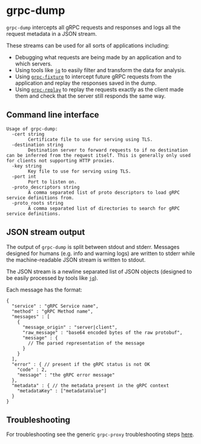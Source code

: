 # grpc-dump

`grpc-dump` intercepts all gRPC requests and responses and logs all the request metadata in a JSON stream.

These streams can be used for all sorts of applications including:
* Debugging what requests are being made by an application and to which servers.
* Using tools like [`jq`](https://stedolan.github.io/jq/) to easily filter and transform the data for analysis.
* Using [`grpc-fixture`](../grpc-fixture/README.md) to intercept future gRPC requests from the application and replay the responses saved in the dump.
* Using [`grpc-replay`](../grpc-replay/README.md) to replay the requests exactly as the client made them and check that the server still responds the same way.

## Command line interface
```
Usage of grpc-dump:
  -cert string
    	Certificate file to use for serving using TLS.
  -destination string
    	Destination server to forward requests to if no destination can be inferred from the request itself. This is generally only used for clients not supporting HTTP proxies.
  -key string
    	Key file to use for serving using TLS.
  -port int
    	Port to listen on.
  -proto_descriptors string
    	A comma separated list of proto descriptors to load gRPC service definitions from.
  -proto_roots string
    	A comma separated list of directories to search for gRPC service definitions.
```

## JSON stream output

The output of `grpc-dump` is split between stdout and stderr. Messages designed for humans (e.g. info and warning logs) are written to stderr while the machine-readable JSON stream is written to stdout.

The JSON stream is a newline separated list of JSON objects (designed to be easily processed by tools like [`jq`](https://stedolan.github.io/jq/)).

Each message has the format:
```json5
{
  "service" : "gRPC Service name",
  "method" : "gRPC Method name",
  "messages" : [
    {
      "message_origin" : "server|client",
      "raw_message" : "base64 encoded bytes of the raw protobuf",
      "message" : {
        // The parsed representation of the message
      }
    }
  ],
  "error" : { // present if the gRPC status is not OK
    "code" : 2,
    "message" : "the gRPC error message"
  },
  "metadata" : { // the metadata present in the gRPC context
    "metadataKey" : ["metadataValue"]
  }
}
```

## Troubleshooting

For troubleshooting see the generic `grpc-proxy` troubleshooting steps [here](../grpc-proxy/README.md).

